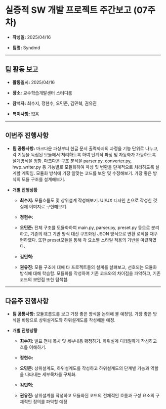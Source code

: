 # 실증적 SW 개발 프로젝트 주간보고 (07주차)
- **작성일:** 2025/04/16

- **팀명:** Syndmd

***

## 팀 활동 보고
- **활동일시:** 2025/04/16

- **장소:** 교수학습개발센터 스터디룸

- **참석자:** 최수지, 정현수, 오민준, 김민혁, 권유진

- **특이사항:** 없음

***

## 이번주 진행사항
- **팀 공통사항:** 마크다운 파싱부터 한글 문서 출력까지의 과정을 기능 단위로 나누고, 각 기능을 독립된 모듈에서 처리하도록 하여 단계적 파싱 및 자동화가 가능하도록 설계방식을 정함. 마크다운 구조 분석을 parser.py, converter.py, hwp_writer.py 등 기능별로 모듈화하여 파싱 및 변환을 단계적으로 처리하도록 설계할 계획임. 모듈화 방식에 가장 알맞는 코드를 보완 및 수정해보기. 가장 좋은 방식의 모듈 구조를 설계해보기.

- **개별 진행상황**

  - **최수지:** 모듈흐름도 및 상위설계 작성해보기. UI/UX 디자인 손으로 작성한 것 실제 이미지로 구현해보기.

  - **정현수:** 

  - **오민준:** 전체 구조를 모듈화하여 main.py, parser.py, preset.py 등으로 분리하고, 기존의 태그 기반 방식 대신 구조화된 JSON 방식으로 변환 로직을 재구현하였다. 또한 preset모듈을 통해 각 요소별 스타일 적용의 기반을 마련하였다.

  - **김민혁:** 

  - **권유진:** 모듈 구조에 대해 타 프로젝트들의 설계를 살펴보고, 선호되는 모듈화 방식에 대해 학습함. 모듈화를 작성하여 기존 코드와의 차이점을 파악하고, 기존 코드의 보안점 또한 탐색함.

***

## 다음주 진행사항
- **팀 공통사항:** 모듈흐름도를 보고 가장 좋은 방식을 논의해 볼 예정임. 가장 좋은 방식을 바탕으로 상위설계도와 하위설계도를 작성해볼 예정.

- **개별 진행상황**

  - **최수지:** 발표 전체 목차 및 세부내용 확정하기. 하위설계 디테일하게 작성하고 흐름 이해하기.

  - **정현수:** 

  - **오민준:** 상위설계도, 하위설계도를 작성하고 하위설계도의 단계별 기능과 역할을 나타내는 세부목차를 구체화.

  - **김민혁:** 

  - **권유진:** 상위설계를 작성하고 모듈화된 코드의 전체적인 흐름과 구성 요소의 구체적인 정의를 파악할 예정
